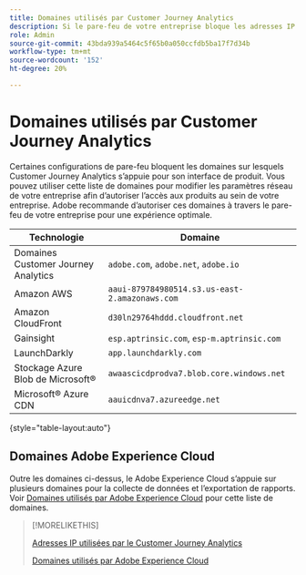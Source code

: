 ```yaml
---
title: Domaines utilisés par Customer Journey Analytics
description: Si le pare-feu de votre entreprise bloque les adresses IP qui proviennent d’Adobe, utilisez cette liste pour mettre à jour les paramètres du pare-feu.
role: Admin
source-git-commit: 43bda939a5464c5f65b0a050ccfdb5ba17f7d34b
workflow-type: tm+mt
source-wordcount: '152'
ht-degree: 20%

---
```


# Domaines utilisés par Customer Journey Analytics

Certaines configurations de pare-feu bloquent les domaines sur lesquels Customer Journey Analytics s’appuie pour son interface de produit. Vous pouvez utiliser cette liste de domaines pour modifier les paramètres réseau de votre entreprise afin d’autoriser l’accès aux produits au sein de votre entreprise. Adobe recommande d’autoriser ces domaines à travers le pare-feu de votre entreprise pour une expérience optimale.

| Technologie | Domaine |
| --- | --- |
| Domaines Customer Journey Analytics | `adobe.com`, `adobe.net`, `adobe.io` |
| Amazon AWS | `aaui-879784980514.s3.us-east-2.amazonaws.com` |
| Amazon CloudFront | `d30ln29764hddd.cloudfront.net` |
| Gainsight | `esp.aptrinsic.com`, `esp-m.aptrinsic.com` |
| LaunchDarkly | `app.launchdarkly.com` |
| Stockage Azure Blob de Microsoft® | `awaascicdprodva7.blob.core.windows.net` |
| Microsoft® Azure CDN | `aauicdnva7.azureedge.net` |

{style="table-layout:auto"}

## Domaines Adobe Experience Cloud

Outre les domaines ci-dessus, le Adobe Experience Cloud s’appuie sur plusieurs domaines pour la collecte de données et l’exportation de rapports. Voir [Domaines utilisés par Adobe Experience Cloud](https://experienceleague.adobe.com/en/docs/core-services/interface/data-collection/domains) pour cette liste de domaines.

>[!MORELIKETHIS]
>
>[Adresses IP utilisées par le Customer Journey Analytics](ip-addresses.md)
>
>[Domaines utilisés par Adobe Experience Cloud](https://experienceleague.adobe.com/en/docs/core-services/interface/data-collection/domains)